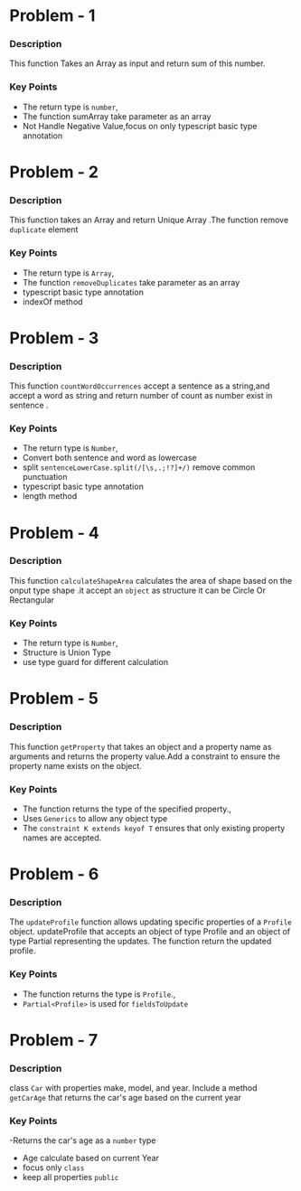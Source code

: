 # Problem - 1

### Description

This function Takes an Array <number> as input and return sum of this number.

### Key Points

- The return type is `number`,
- The function sumArray take parameter as an array
- Not Handle Negative Value,focus on only typescript basic type annotation

# Problem - 2

### Description

This function takes an Array and return Unique Array .The function remove `duplicate` element

### Key Points

- The return type is `Array`,
- The function `removeDuplicates` take parameter as an array
- typescript basic type annotation
- indexOf method

# Problem - 3

### Description

This function `countWordOccurrences` accept a sentence as a string,and accept a word as string and return number of count as number exist in sentence .

### Key Points

- The return type is `Number`,
- Convert both sentence and word as lowercase
- split `sentenceLowerCase.split(/[\s,.;!?]+/)` remove common punctuation
- typescript basic type annotation
- length method

# Problem - 4

### Description

This function `calculateShapeArea` calculates the area of shape based on the onput type shape .it accept an `object` as structure it can be Circle Or Rectangular

### Key Points

- The return type is `Number`,
- Structure is Union Type
- use type guard for different calculation

# Problem - 5

### Description

This function `getProperty` that takes an object and a property name as arguments and returns the property value.Add a constraint to ensure the property name exists on the object.

### Key Points

- The function returns the type of the specified property.,
- Uses `Generics` to allow any object type
- The `constraint K extends keyof T` ensures that only existing property names are accepted.

# Problem - 6

### Description

The `updateProfile` function allows updating specific properties of a `Profile` object. updateProfile that accepts an object of type Profile and an object of type Partial representing the updates. The function return the updated profile.

### Key Points

- The function returns the type is `Profile`.,
- `Partial<Profile>` is used for `fieldsToUpdate`

# Problem - 7

### Description

class `Car` with properties make, model, and year. Include a method `getCarAge` that returns the car's age based on the current year

### Key Points

-Returns the car's age as a `number` type

- Age calculate based on current Year
- focus only `class`
- keep all properties `public`
